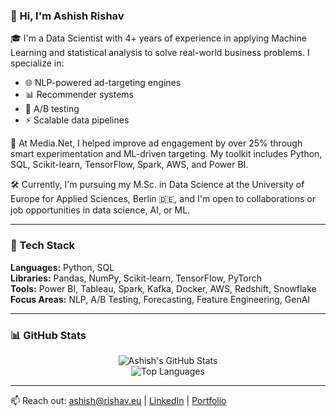 ### 👋 Hi, I'm Ashish Rishav

🎓 I'm a Data Scientist with 4+ years of experience in applying Machine Learning and statistical analysis to solve real-world business problems. I specialize in:
- 🌐 NLP-powered ad-targeting engines
- 📊 Recommender systems
- 🧪 A/B testing
- ⚡️ Scalable data pipelines

🚀 At Media.Net, I helped improve ad engagement by over 25% through smart experimentation and ML-driven targeting. My toolkit includes Python, SQL, Scikit-learn, TensorFlow, Spark, AWS, and Power BI.

🛠️ Currently, I'm pursuing my M.Sc. in Data Science at the University of Europe for Applied Sciences, Berlin 🇩🇪, and I'm open to collaborations or job opportunities in data science, AI, or ML.

---

### 🧰 Tech Stack
**Languages:** Python, SQL  
**Libraries:** Pandas, NumPy, Scikit-learn, TensorFlow, PyTorch  
**Tools:** Power BI, Tableau, Spark, Kafka, Docker, AWS, Redshift, Snowflake  
**Focus Areas:** NLP, A/B Testing, Forecasting, Feature Engineering, GenAI

---

### 📊 GitHub Stats
<p align="center">
  <img src="https://github-readme-stats.vercel.app/api?username=ashishrishav&show_icons=true&theme=radical" alt="Ashish's GitHub Stats" />
  <br/>
  <img src="https://github-readme-stats.vercel.app/api/top-langs/?username=ashishrishav&layout=compact&theme=radical" alt="Top Languages" />
</p>

---

📫 Reach out: ashish@rishav.eu | [LinkedIn](https://www.linkedin.com/in/akrishav/) | [Portfolio](#)
